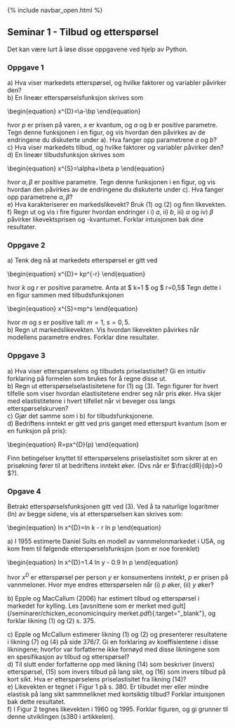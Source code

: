 {% include navbar_open.html %}

## Seminar 1 - Tilbud og etterspørsel   

Det kan være lurt å løse disse oppgavene ved hjelp av Python.   

### Oppgave 1   

a) Hva viser markedets etterspørsel, og hvilke faktorer og variabler påvirker den?   
b) En lineær etterspørselsfunksjon skrives som 

\begin{equation}
   x^{D}\=\a\-\bp
\end{equation}


hvor _p_ er prisen på varen, _x_ er kvantum, og _a_ og _b_ er positive parametre.
Tegn denne funksjonen i en figur, og vis hvordan den påvirkes av de endringene du diskuterte under a). Hva fanger opp parametrene _a_ og _b_?   
c)  Hva viser markedets tilbud, og hvilke faktorer og variabler påvirker den?   
d) En lineær tilbudsfunksjon skrives som 

\begin{equation}
   x^{S}=\alpha+\beta p
\end{equation}

hvor $\alpha, \beta$ er positive parametre.
Tegn denne funksjonen i en figur, og vis hvordan den påvirkes av de endringene du diskuterte under c). Hva fanger opp parametrene $\alpha, \beta$?   
e) Hva karakteriserer en markedslikevekt? Bruk (1) og (2) og finn likevekten.  
f) Regn ut og vis i fire figurer hvordan endringer i i) _a_, ii) _b_, iii) $\alpha$ og iv) $\beta$ påvirker likevektsprisen og -kvantumet. Forklar intuisjonen bak dine resultater.      


### Oppgave 2   

a) Tenk deg nå at markedets etterspørsel er gitt ved 

\begin{equation}
   x^{D}= kp^{-r}
\end{equation}

hvor _k_ og _r_ er positive parametre. Anta at $ k=1 $ og $ r=0,5$
Tegn dette i en figur sammen med tilbudsfunksjonen 

\begin{equation}
   x^{S}=mp^s
\end{equation}

hvor _m_ og _s_ er positive tall: $m=1$, $s=0,5$.   
b) Regn ut markedslikevekten. Vis hvordan likevekten påvirkes når modellens parametre endres. Forklar dine resultater.   

### Oppgave 3   
a) Hva viser etterspørselens og tilbudets priselastisitet? Gi en intuitiv forklaring på formelen som brukes for å regne disse ut.   
b) Regn ut etterspørselselastisitetene for (1) og (3).
Tegn figurer for hvert tilfelle som viser hvordan elastisitetene endrer seg når pris øker. Hva skjer med elastistitetene i hvert tilfellet når vi beveger oss langs etterspørselskurven?    
c) Gjør det samme som i b) for tilbudsfunksjonene.   
d) Bedriftens inntekt er gitt ved pris ganget med etterspurt kvantum (som er en funksjon på pris):

\begin{equation}
   R=px^{D}(p)
\end{equation}

Finn betingelser knyttet til etterspørselens priselastisitet som sikrer at en prisøkning fører til at bedriftens inntekt øker. (Dvs når er $\frac{dR}{dp}\>0 $?).   

### Opgave 4

Betrakt etterspørselsfunksjonen gitt ved (3). Ved å ta naturlige logaritmer (ln) av begge sidene, vis at etterspørselsen kan skrives som:

\begin{equation}
   ln x^{D}=ln k - r ln p
\end{equation}

a) I 1955 estimerte Daniel Suits en modell av vannmelonmarkedet i USA, og kom frem til følgende etterspørselsfunksjon (som er noe forenklet)

\begin{equation}
   ln x^{D}=1.4 ln y - 0.9 ln p
\end{equation}

hvor $x^D$ er etterspørsel per person $y$ er konsumentens inntekt, $p$ er prisen på vannmeloner. Hvor mye endres etterspørselen når (i) $p$ øker, (ii) $y$ øker?   

b) Epple og MacCallum (2006) har estimert tilbud og etterspørsel i markedet for kylling. Les [avsnittene som er merket med gult](/seminarer/chicken_economicinquiry merket.pdf){:target="_blank"}, og forklar likning (1) og (2) s. 375.

c) Epple og McCallum estimerer likning (1) og (2) og presenterer resultatene i likning (7) og (4) på side 376/7. Gi en forklaring av koeffisientene i disse likningene; hvorfor var forfatterne ikke fornøyd med disse likningene som en spesifikasjon av tilbud og etterspørsel?   
d) Til slutt ender forfatterne opp med likning (14) som beskriver (invers) etterspørsel, (15) som invers tilbud på lang sikt, og (16) som invers tilbud på kort sikt. Hva er etterspørselens priselastisitet fra likning (14)?   
e) Likevekten er tegnet i Figur 1 på s. 380. Er tilbudet mer eller mindre elastisk på lang sikt sammneliknet med kortsiktig tilbud? Forklar intuisjonen bak dette resultatet.    
f) I Figur 2 tegnes likevekten i 1960 og 1995. Forklar figuren, og gi grunner til denne utviklingen (s380 i artikkelen).


